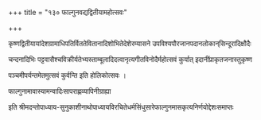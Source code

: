 +++
title = "१३० फाल्गुनवद्यद्वितीयामहोत्सवः"

+++

कृष्णद्वितीयायांदेशग्रामाधिपतिर्विततेवितानादिशोभितेदेशेरम्यासने उपविश्यपौरजानपदानलोकान्‌सिन्दूरादिक्षौदैः

चन्दनादिभिः पट्टवासैश्चविक्रीर्यतेभ्यस्ताम्बूलादिदत्वानृत्यगीतविनोदैर्महोत्सवं कुर्यात् इदानींप्राकृतजनास्तुकृष्ण

पञ्चमीपर्यन्तमेतमुत्सवं कुर्वन्ति इति होलिकोत्सवः ।

फाल्गुनामावास्यामन्वादिःसापराह्णव्यापिनीग्राह्या

इति श्रीमदन्तोपाध्याय-सुनुकाशीनाथोपाध्यायविरचितेधर्मसिंधुसारेफाल्गुनमासकृत्यनिर्णयोद्देशःसमाप्तः
